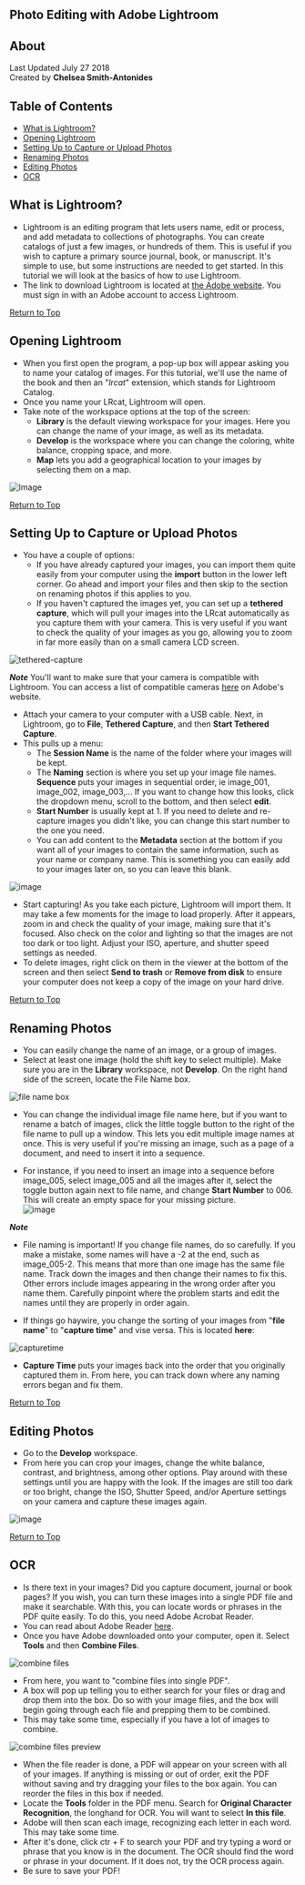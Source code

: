 ## Photo Editing with Adobe Lightroom

## About
Last Updated July 27 2018   
Created by **Chelsea Smith-Antonides**

## Table of Contents
* [What is Lightroom?](#what-is-lightroom?)
* [Opening Lightroom](#opening-lightroom)
* [Setting Up to Capture or Upload Photos](#setting-up-to-capture-or-upload-photos)
* [Renaming Photos](#renaming-photos)
* [Editing Photos](#editing-photos)
* [OCR](#OCR)


## What is Lightroom?

* Lightroom is an editing program that lets users name, edit or process, and add metadata to collections of photographs. You can create catalogs of just a few images, or hundreds of them. This is useful if you wish to capture a primary source journal, book, or manuscript. It's simple to use, but some instructions are needed to get started. In this tutorial we will look at the basics of how to use Lightroom. 
* The link to download Lightroom is located at [the Adobe website](https://helpx.adobe.com/download-install/kb/lightroom-downloads.html). You must sign in with an Adobe account to access Lightroom.

[Return to Top](#about)


## Opening Lightroom

* When you first open the program, a pop-up box will appear asking you to name your catalog of images. For this tutorial, we'll use the name of the book and then an "_lrcat_" extension, which stands for Lightroom Catalog. 
* Once you name your LRcat, Lightroom will open. 
* Take note of the workspace options at the top of the screen:
  - **Library** is the default viewing workspace for your images. Here you can change the name of your image, as well as its metadata.
  - **Develop** is the workspace where you can change the coloring, white balance, cropping space, and more.
  - **Map** lets you add a geographical location to your images by selecting them on a map. 

![Image](/IMAGES/lightroom012.png)

[Return to Top](#about)


## Setting Up to Capture or Upload Photos

* You have a couple of options: 
  - If you have already captured your images, you can import them quite easily from your computer using the **import** button in the lower left corner. Go ahead and import your files and then skip to the section on renaming photos if this applies to you.
  - If you haven't captured the images yet, you can set up a **tethered capture**, which will pull your images into the LRcat automatically as you capture them with your camera. This is very useful if you want to check the quality of your images as you go, allowing you to zoom in far more easily than on a small camera LCD screen. 
  
![tethered-capture](/IMAGES/lightroom020.png) 
  

***Note*** You'll want to make sure that your camera is compatible with Lightroom. You can access a list of compatible cameras [here](https://helpx.adobe.com/lightroom/kb/tethered-camera-support.html) on Adobe's website.

* Attach your camera to your computer with a USB cable. Next, in Lightroom, go to **File**, **Tethered Capture**, and then **Start Tethered Capture**. 
* This pulls up a menu: 
  - The **Session Name** is the name of the folder where your images will be kept. 
  - The **Naming** section is where you set up your image file names. **Sequence** puts your images in sequential order, ie image_001, image_002, image_003,... If you want to change how this looks, click the dropdown menu, scroll to the bottom, and then select **edit**.
  - **Start Number** is usually kept at 1. If you need to delete and re-capture images you didn't like, you can change this start number to the one you need. 
  - You can add content to the **Metadata** section at the bottom if you want all of your images to contain the same information, such as your name or company name. This is something you can easily add to your images later on, so you can leave this blank. 

![image]()

* Start capturing! As you take each picture, Lightroom will import them. It may take a few moments for the image to load properly. After it appears, zoom in and check the quality of your image, making sure that it's focused. Also check on the color and lighting so that the images are not too dark or too light. Adjust your ISO, aperture, and shutter speed settings as needed.
* To delete images, right click on them in the viewer at the bottom of the screen and then select **Send to trash** or **Remove from disk** to ensure your computer does not keep a copy of the image on your hard drive.

[Return to Top](#about)

  
## Renaming Photos

* You can easily change the name of an image, or a group of images. 
* Select at least one image (hold the shift key to select multiple). Make sure you are in the **Library** workspace, not **Develop**. On the right hand side of the screen, locate the File Name box.

![file name box](/IMAGES/lightroom010.png)

* You can change the individual image file name here, but if you want to rename a batch of images, click the little toggle button to the right of the file name to pull up a window. This lets you edit multiple image names at once. This is very useful if you're missing an image, such as a page of a document, and need to insert it into a sequence. 

* For instance, if you need to insert an image into a sequence before image_005, select image_005 and all the images after it, select the toggle button again next to file name, and change **Start Number** to 006. This will create an empty space for your missing picture.  
![image]()

***Note*** 
* File naming is important! If you change file names, do so carefully. If you make a mistake, some names will have a -2 at the end, such as image_005-2. This means that more than one image has the same file name. Track down the images and then change their names to fix this. Other errors include images appearing in the wrong order after you name them. Carefully pinpoint where the problem starts and edit the names until they are properly in order again. 

* If things go haywire, you change the sorting of your images from "**file name**" to "**capture time**" and vise versa. This is located **here**: 
 
![capturetime](/IMAGES/lightroom009.png)

* **Capture Time** puts your images back into the order that you originally captured them in. From here, you can track down where any naming errors began and fix them. 

[Return to Top](#about)

## Editing Photos

* Go to the **Develop** workspace. 
* From here you can crop your images, change the white balance, contrast, and brightness, among other options. Play around with these settings until you are happy with the look. If the images are still too dark or too bright, change the ISO, Shutter Speed, and/or Aperture settings on your camera and capture these images again. 

![image](/IMAGES/lightroom011.png)

[Return to Top](#about)

## OCR

* Is there text in your images? Did you capture document, journal or book pages? If you wish, you can turn these images into a single PDF file and make it searchable. With this, you can locate words or phrases in the PDF quite easily. To do this, you need Adobe Acrobat Reader.
* You can read about Adobe Reader [here](https://www.adobe.com/accessibility/products/reader.html). 
* Once you have Adobe downloaded onto your computer, open it. Select **Tools** and then **Combine Files**. 

![combine files]()

* From here, you want to "combine files into single PDF". 
* A box will pop up telling you to either search for your files or drag and drop them into the box. Do so with your image files, and the box will begin going through each file and prepping them to be combined. 
* This may take some time, especially if you have a lot of images to combine.

![combine files preview]()

* When the file reader is done, a PDF will appear on your screen with all of your images. If anything is missing or out of order, exit the PDF without saving and try dragging your files to the box again. You can reorder the files in this box if needed.
* Locate the **Tools** folder in the PDF menu. Search for **Original Character Recognition**, the longhand for OCR. You will want to select **In this file**. 
* Adobe will then scan each image, recognizing each letter in each word. This may take some time.
* After it's done, click ctr + F to search your PDF and try typing a word or phrase that you know is in the document. The OCR should find the word or phrase in your document. If it does not, try the OCR process again. 
* Be sure to save your PDF! 
